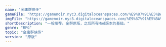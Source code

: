 ```yaml
---
name: "金庸群侠传"
gameFile: "https://gamenoir.nyc3.digitaloceanspaces.com/%E9%87%91%E5%BA%B8%E7%BE%A4%E4%BE%A0%E4%BC%A0/jyqxz.zip"
imgFile: "https://gamenoir.nyc3.digitaloceanspaces.com/%E9%87%91%E5%BA%B8%E7%BE%A4%E4%BE%A0%E4%BC%A0/original.webp"
shortDescription: "一般推荐。金群原版，之后所有Mod版本的基础。"
genre: "RPG"
topic: "金庸群侠传"
version: "原版"
---
```

